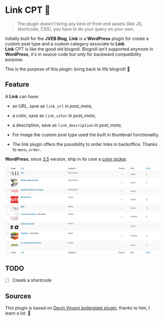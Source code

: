 # Link CPT 🔗

> The plugin doesn't bring any kind of front end assets (like JS, shortcode, CSS), you have to do your query on your own.

Initially built for the __JVEB Blog__, __Link__ is a __WordPress__ plugin for create a custom post type and a custom category associate to __Link__.  
__Link__ CPT is like the good old blogroll. Blogroll isn't supported anymore in __WordPress__, it's in source code but only for backward compatibility purpose.

This is the purpose of this plugin: bring back to life blogroll! 🙏

## Feature

A __Link__ can have: 

- an URL, save as `link_url` in _post_meta_,

- a color, save as `link_color` in _post_meta_,

- a description, save as `link_description` in _post_meta_,

- For image the custom post type used the built in thumbnail functionality.

- The link plugin offers the possibility to order links in backoffice. Thanks to `menu_order`.

__WordPress__, since [3.5](https://make.wordpress.org/core/2012/11/30/new-color-picker-in-wp-3-5/) version, ship in its core a [color picker](https://github.com/automattic/Iris).

![Columns](img/link-columns.png "Columns")

## TODO

- [ ] Create a shortcode

## Sources

This plugin is based on [Devin Vinson boilerplate plugin](https://github.com/DevinVinson/WordPress-Plugin-Boilerplate), thanks to him, I learn a lot. 🙏
